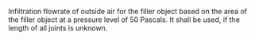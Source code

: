 Infiltration flowrate of outside air for the filler object based on the area of the filler object at a pressure level of 50 Pascals. It shall be used, if the length of all joints is unknown.